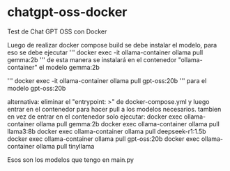 # chatgpt-oss-docker
Test de Chat GPT OSS con Docker

Luego de realizar docker compose build se debe instalar el modelo, para eso se debe ejecutar
'''
docker exec -it ollama-container ollama pull gemma:2b
'''
de esta manera se instalará en el contenedor "ollama-container" el modelo gemma:2b

'''
docker exec -it ollama-container ollama pull gpt-oss:20b
'''
para el modelo gpt-oss:20b

alternativa: eliminar el "entrypoint: >" de docker-compose.yml y luego entrar en el contenedor para hacer pull a los modelos necesarios. tambien en vez de entrar en el contenedor solo ejecutar:
docker exec ollama-container ollama pull gemma:2b
docker exec ollama-container ollama pull llama3:8b
docker exec ollama-container ollama pull deepseek-r1:1.5b
docker exec ollama-container ollama pull gpt-oss:20b
docker exec ollama-container ollama pull tinyllama

Esos son los modelos que tengo en main.py